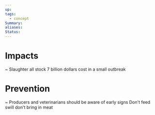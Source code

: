 ```yaml
---
up: 
tags:
  - concept
Summary: 
aliases: 
Status:
---
```

# Impacts
~
Slaughter all stock
7 billion dollars cost in a small outbreak
# Prevention
~
Producers and veterinarians should be aware of early signs
Don't feed swill
don't bring in meat